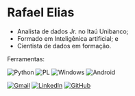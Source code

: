 # Rafael Elias

* Analista de dados Jr. no Itaú Unibanco;
* Formado em Inteligênica artificial; e
* Cientista de dados em formação.

Ferramentas:

![Python](https://img.shields.io/badge/python-3670A0?style=for-the-badge&logo=python&logoColor=ffdd54) ![PL](https://img.shields.io/badge/PL%2FSQL-FFFFFF?style=for-the-badge&logo=oracle&logoColor=FF0000&labelColor=FFFFFF&color=FF0000) ![Windows](https://img.shields.io/badge/Windows-000?style=for-the-badge&logo=windows&logoColor=2CA5E0) 	![Android](https://img.shields.io/badge/Android-3DDC84?style=for-the-badge&logo=android&logoColor=white)

[![Gmail](https://img.shields.io/badge/Gmail-333333?style=for-the-badge&logo=gmail&logoColor=red)](mailto:souzaeliasrafael@gmail.com)
[![LinkedIn](https://img.shields.io/badge/LinkedIn-0077B5?style=for-the-badge&logo=linkedin&logoColor=white)](https://www.linkedin.com/in/souzaeliasrafael/)
[![GitHub](https://img.shields.io/badge/GitHub-100000?style=for-the-badge&logo=github&logoColor=white)](https://github.com/souzaeliasrafael)
